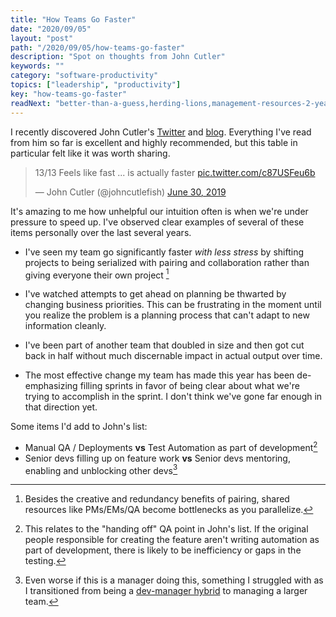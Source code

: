 ```yaml
---
title: "How Teams Go Faster"
date: "2020/09/05"
layout: "post"
path: "/2020/09/05/how-teams-go-faster"
description: "Spot on thoughts from John Cutler"
keywords: ""
category: "software-productivity"
topics: ["leadership", "productivity"]
key: "how-teams-go-faster"
readNext: "better-than-a-guess,herding-lions,management-resources-2-years"
---
```

I recently discovered John Cutler's [Twitter](https://twitter.com/johncutlefish) and [blog](https://cutlefish.substack.com/).  Everything I've read from him so far is excellent and highly recommended, but this table in particular felt like it was worth sharing.

<blockquote class="twitter-tweet" data-conversation="none" data-theme="light"><p lang="en" dir="ltr">13/13 Feels like fast ... is actually faster <a href="https://t.co/c87USFeu6b">pic.twitter.com/c87USFeu6b</a></p>&mdash; John Cutler (@johncutlefish) <a href="https://twitter.com/johncutlefish/status/1145240762243698688?ref_src=twsrc%5Etfw">June 30, 2019</a></blockquote> 


It's amazing to me how unhelpful our intuition often is when we're under pressure to speed up.  I've observed clear examples of several of these items personally over the last several years.

- I've seen my team go significantly faster *with less stress* by shifting projects to being serialized with pairing and collaboration rather than giving everyone their own project [^1]

- I've watched attempts to get ahead on planning be thwarted by changing business priorities.  This can be frustrating in the moment until you realize the problem is a planning process that can't adapt to new information cleanly. 

- I've been part of another team that doubled in size and then got cut back in half without much discernable impact in actual output over time.  

- The most effective change my team has made this year has been de-emphasizing filling sprints in favor of being clear about what we're trying to accomplish in the sprint.  I don't think we've gone far enough in that direction yet.  

Some items I'd add to John's list:

- Manual QA / Deployments **vs** Test Automation as part of development[^2]
- Senior devs filling up on feature work **vs** Senior devs mentoring, enabling and unblocking other devs[^3] 





[^1]: Besides the creative and redundancy benefits of pairing, shared resources like PMs/EMs/QA become bottlenecks as you parallelize.  
[^2]: This relates to the "handing off" QA point in John's list.  If the original people responsible for creating the feature aren't writing automation as part of development, there is likely to be inefficiency or gaps in the testing. 
[^3]: Even worse if this is a manager doing this, something I struggled with as I transitioned from being a [dev-manager hybrid](https://benmccormick.org/2019/03/25/manager-and-developer) to managing a larger team.  